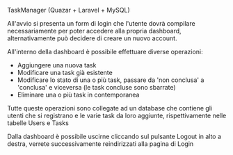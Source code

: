 TaskManager (Quazar + Laravel + MySQL)

All'avvio si presenta un form di login che l'utente dovrà compilare necessariamente per poter accedere alla propria dashboard,
alternativamente può decidere di creare un nuovo account.

All'interno della dashboard è possibile effettuare diverse operazioni:

- Aggiungere una nuova task
- Modificare una task già esistente
- Modificare lo stato di una o più task, passare da 'non conclusa' a 'conclusa' e viceversa (le task concluse sono sbarrate)
- Eliminare una o più task in contemporanea

Tutte queste operazioni sono collegate ad un database che contiene gli utenti che si registrano e le varie task da loro aggiunte,
rispettivamente nelle tabelle Users e Tasks

Dalla dashboard è possibile uscirne cliccando sul pulsante Logout in alto a destra, verrete successivamente reindirizzati alla pagina di Login
